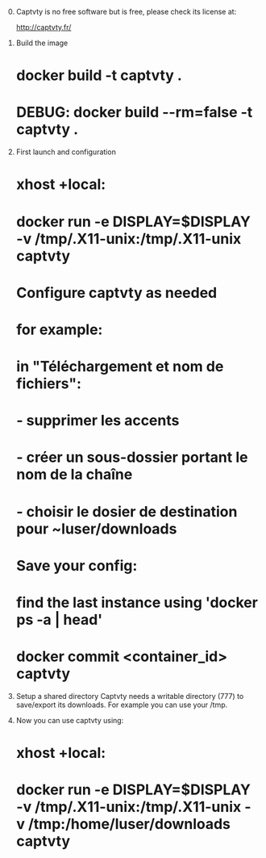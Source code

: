 0) Captvty is no free software but is free, please check its license at:

	http://captvty.fr/

1) Build the image

	# docker build -t captvty .
	# DEBUG: docker build --rm=false -t captvty .

2) First launch and configuration

	# xhost +local:
	# docker run -e DISPLAY=$DISPLAY -v /tmp/.X11-unix:/tmp/.X11-unix captvty

	#
	# Configure captvty as needed
	# for example:
	# in "Téléchargement et nom de fichiers":
	#	- supprimer les accents
	#	- créer un sous-dossier portant le nom de la chaîne
	#	- choisir le dosier de destination pour ~luser/downloads
	#
	# Save your config:
	# find the last instance using 'docker ps -a | head'
	# docker commit <container_id> captvty

4) Setup a shared directory
Captvty needs a writable directory (777) to save/export its downloads.
For example you can use your /tmp.

4) Now you can use captvty using:

	# xhost +local:
	# docker run -e DISPLAY=$DISPLAY -v /tmp/.X11-unix:/tmp/.X11-unix -v /tmp:/home/luser/downloads captvty




